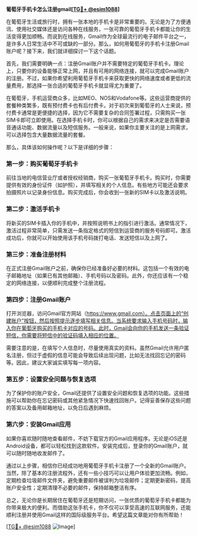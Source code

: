 **葡萄牙手机卡怎么注册gmail[[TG💪+ @esim1088](https://t.me/s/esim1088)]**

在葡萄牙生活或旅行时，拥有一张本地的手机卡是非常重要的。无论是为了方便通讯、使用社交媒体还是访问各种在线服务，一张可靠的葡萄牙手机卡都能让你的生活变得更加顺畅。而说到在线服务，Gmail作为全球最流行的电子邮件平台之一，是许多人日常生活中不可或缺的一部分。那么，如何用葡萄牙的手机卡注册Gmail账户呢？接下来，我们就详细探讨一下这个话题。

首先，我们需要明确一点：注册Gmail账户并不需要特定的葡萄牙手机卡。理论上，只要你的设备能够正常上网，并且有可用的网络连接，就可以完成Gmail账户的注册。不过，如果你希望利用葡萄牙手机卡来获取更快的网络速度或者更低的流量费用，那选择一张合适的葡萄牙手机卡就显得尤为重要了。

在葡萄牙，手机运营商众多，比如MEO、NOS和Vodafone等。这些运营商提供的套餐种类繁多，既有预付费卡也有后付费卡。对于初次来到葡萄牙的人士来说，预付费卡通常是更便捷的选择，因为它不需要复杂的合同签署过程，只需购买一张SIM卡即可立即使用。在选择手机卡时，你可以根据自己的需求来决定是否需要语音通话功能、数据流量以及短信服务。一般来说，如果你主要关注的是上网需求，可以选择包含大量数据流量的套餐。

那么，具体该如何操作呢？以下是详细的步骤：

### 第一步：购买葡萄牙手机卡

前往当地的电信营业厅或者授权经销商，购买一张葡萄牙手机卡。购买时，你需要提供有效的身份证件（如护照），并填写相关的个人信息。有些地方可能还会要求拍摄照片以记录身份信息。购买完成后，你会收到一张新的SIM卡以及激活说明。

### 第二步：激活手机卡

将新买的SIM卡插入你的手机中，并按照说明书上的指引进行激活。通常情况下，激活过程非常简单，只需发送一条指定格式的短信到运营商的服务号码即可。激活成功后，你就可以开始使用该手机号码拨打电话、发送短信以及上网了。

### 第三步：准备注册材料

在正式注册Gmail账户之前，确保你已经准备好必要的材料。这包括一个有效的电子邮箱地址（如果已有其他邮箱）、手机号码以及密码。此外，你还应该有一个稳定的网络连接，以便顺利完成整个注册流程。

### 第四步：注册Gmail账户

打开浏览器，访问Gmail官方网站（https://www.gmail.com）。点击页面上的“创建账户”按钮，然后按照提示逐步填写相关信息。当系统要求输入手机号码时，输入你在葡萄牙购买的手机卡对应的号码。此时，Gmail会向你的手机发送一条验证短信，你需要将短信中的验证码填入相应的位置。

需要注意的是，在填写个人信息时，尽量使用真实的资料。虽然Gmail允许用户匿名注册，但过于虚假的信息可能会导致后续出现问题，比如无法找回忘记的密码等。因此，建议大家诚实填写每一项内容。

### 第五步：设置安全问题与恢复选项

为了保护你的账户安全，Gmail还提供了设置安全问题和恢复选项的功能。这些措施可以帮助你在忘记密码或其他紧急情况下快速找回账户。记得妥善保存这些问题的答案以及备用邮箱地址，以免日后遇到麻烦。

### 第六步：安装Gmail应用

如果你喜欢随时随地查看邮件，不妨下载官方的Gmail应用程序。无论是iOS还是Android设备，都可以轻松找到这款软件。安装完成后，登录你的Gmail账户，就可以随时随地收发邮件了。

通过以上步骤，相信你已经成功地用葡萄牙手机卡注册了一个全新的Gmail账户。当然，除了基本的注册流程外，还有一些小技巧可以让用户体验更加流畅。例如，定期检查垃圾邮件文件夹，避免重要邮件被误判为垃圾邮件；定期更新密码，提高账户安全性；定期清理不必要的邮件，保持邮箱整洁有序。

总之，无论你是长期居住在葡萄牙还是短期访问，一张优质的葡萄牙手机卡都能为你带来极大的便利。而借助这张手机卡，你不仅可以享受高速的互联网服务，还能顺利注册并使用Gmail这样的国际级服务平台。希望这篇文章能对你有所帮助！

[[TG💪+ @esim1088](https://t.me/s/esim1088) ![Image](https://i.postimg.cc/4NQfJmqS/Snipaste-2025-05-13-00-14-12.png)]